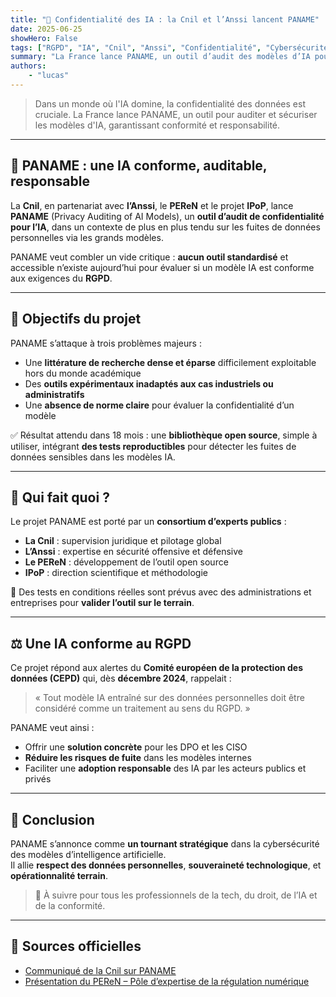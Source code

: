 ```yaml
---
title: "🔐 Confidentialité des IA : la Cnil et l’Anssi lancent PANAME"
date: 2025-06-25
showHero: False
tags: ["RGPD", "IA", "Cnil", "Anssi", "Confidentialité", "Cybersécurité"]
summary: "La France lance PANAME, un outil d’audit des modèles d’IA pour prévenir les fuites de données personnelles. Un projet piloté par la Cnil, l’Anssi et le PEReN pour une IA responsable et conforme."
authors:
    - "lucas"
---
```


> Dans un monde où l'IA domine, la confidentialité des données est cruciale. La France lance PANAME, un outil pour auditer et sécuriser les modèles d'IA, garantissant conformité et responsabilité.

---

## 🧠 PANAME : une IA conforme, auditable, responsable

La **Cnil**, en partenariat avec **l’Anssi**, le **PEReN** et le projet **IPoP**, lance **PANAME** (Privacy Auditing of AI Models), un **outil d’audit de confidentialité pour l’IA**, dans un contexte de plus en plus tendu sur les fuites de données personnelles via les grands modèles.

PANAME veut combler un vide critique : **aucun outil standardisé** et accessible n’existe aujourd’hui pour évaluer si un modèle IA est conforme aux exigences du **RGPD**.

---

## 🎯 Objectifs du projet

PANAME s’attaque à trois problèmes majeurs :

- Une **littérature de recherche dense et éparse** difficilement exploitable hors du monde académique
- Des **outils expérimentaux inadaptés aux cas industriels ou administratifs**
- Une **absence de norme claire** pour évaluer la confidentialité d’un modèle

✅ Résultat attendu dans 18 mois : une **bibliothèque open source**, simple à utiliser, intégrant **des tests reproductibles** pour détecter les fuites de données sensibles dans les modèles IA.

---

## 👥 Qui fait quoi ?

Le projet PANAME est porté par un **consortium d’experts publics** :

- **La Cnil** : supervision juridique et pilotage global
- **L’Anssi** : expertise en sécurité offensive et défensive
- **Le PEReN** : développement de l’outil open source
- **IPoP** : direction scientifique et méthodologie

🎯 Des tests en conditions réelles sont prévus avec des administrations et entreprises pour **valider l’outil sur le terrain**.

---

## ⚖️ Une IA conforme au RGPD

Ce projet répond aux alertes du **Comité européen de la protection des données (CEPD)** qui, dès **décembre 2024**, rappelait :

> « Tout modèle IA entraîné sur des données personnelles doit être considéré comme un traitement au sens du RGPD. »

PANAME veut ainsi :

- Offrir une **solution concrète** pour les DPO et les CISO
- **Réduire les risques de fuite** dans les modèles internes
- Faciliter une **adoption responsable** des IA par les acteurs publics et privés

---

## 📌 Conclusion

PANAME s’annonce comme **un tournant stratégique** dans la cybersécurité des modèles d’intelligence artificielle.  
Il allie **respect des données personnelles**, **souveraineté technologique**, et **opérationnalité terrain**.

> 🔎 À suivre pour tous les professionnels de la tech, du droit, de l’IA et de la conformité.

---

## 🔗 Sources officielles

- [Communiqué de la Cnil sur PANAME](https://www.cnil.fr/fr/paname-un-partenariat-pour-laudit-de-la-confidentialite-des-modeles-dia)
- [Présentation du PEReN – Pôle d’expertise de la régulation numérique](https://www.peren.gouv.fr/)
